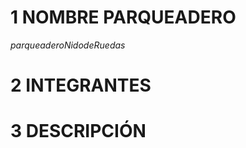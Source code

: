 # **1 NOMBRE PARQUEADERO**
   $parqueadero  Nido  de  Ruedas$
# **2 INTEGRANTES**


# **3 DESCRIPCIÓN**
